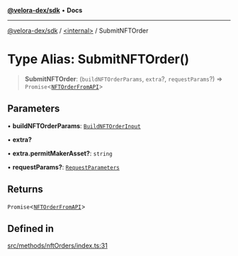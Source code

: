 [**@velora-dex/sdk**](../../README.md) • **Docs**

***

[@velora-dex/sdk](../../globals.md) / [\<internal\>](../README.md) / SubmitNFTOrder

# Type Alias: SubmitNFTOrder()

> **SubmitNFTOrder**: (`buildNFTOrderParams`, `extra`?, `requestParams`?) => `Promise`\<[`NFTOrderFromAPI`](../../type-aliases/NFTOrderFromAPI.md)\>

## Parameters

• **buildNFTOrderParams**: [`BuildNFTOrderInput`](../../type-aliases/BuildNFTOrderInput.md)

• **extra?**

• **extra.permitMakerAsset?**: `string`

• **requestParams?**: [`RequestParameters`](RequestParameters.md)

## Returns

`Promise`\<[`NFTOrderFromAPI`](../../type-aliases/NFTOrderFromAPI.md)\>

## Defined in

[src/methods/nftOrders/index.ts:31](https://github.com/paraswap/paraswap-sdk/blob/master/src/methods/nftOrders/index.ts#L31)
